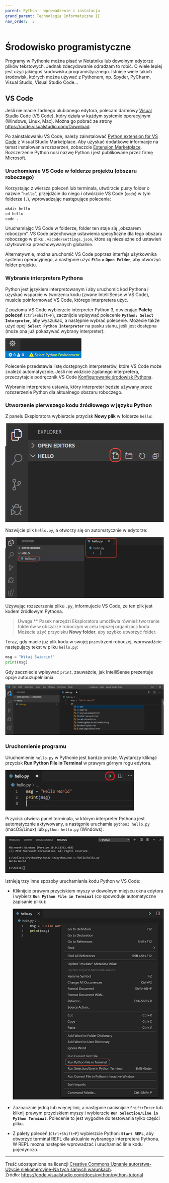 ```yaml
---
parent: Python — wprowadzenie i instalacja
grand_parent: Technologie Informatyczne II
nav_order:  3
---
```


# Środowisko programistyczne

Programy w Pythonie można pisać w Notatniku lub dowolnym edytorze plików tekstowych. Jednak zdecydowanie odradzam to robić. O wiele lepiej jest użyć jakiegoś środowiska programistycznego. Istnieje wiele takich środowisk, których można używać z Pythonem, np. Spyder, PyCharm, Visual Studio, Visual Studio Code...

## VS Code

Jeśli nie macie żadnego ulubionego edytora, polecam darmowy [Visual Studio Code](https://code.visualstudio.com/) (VS Code), który działa w każdym systemie operacyjnym (Windows, Linux, Mac). Można go pobrać ze strony <https://code.visualstudio.com/Download>.

Po zainstalowaniu VS Code, należy zainstalować [Python extension for VS Code](https://marketplace.visualstudio.com/items?itemName=ms-python.python) z Visual Studio Marketplace. Aby uzyskać dodatkowe informacje na temat instalowania rozszerzeń, zobaczcie [Extension Marketplace](https://code.visualstudio.com/docs/editor/extension-marketplace). Rozszerzenie Python nosi nazwę Python i jest publikowane przez firmę Microsoft.

### Uruchomienie VS Code w folderze projektu (obszaru roboczego)

Korzystając z wiersza poleceń lub terminala, utwórzcie pusty folder o nazwie "`hello`", przejdźcie do niego i otwórzcie VS Code (`code`) w tym folderze (`.`), wprowadzając następujące polecenia:

```
mkdir hello
cd hello
code .
```

Uruchamiając VS Code w folderze, folder ten staje się „obszarem roboczym”. VS Code przechowuje ustawienia specyficzne dla tego obszaru roboczego w pliku `.vscode/settings.json`, które są niezależne od ustawień użytkownika przechowywanych globalnie.

Alternatywnie, można uruchomić VS Code poprzez interfejs użytkownika systemu operacyjnego, a następnie użyć **`File` > `Open Folder`**, aby otworzyć folder projektu.

### Wybranie interpretera Pythona

Python jest językiem interpretowanym i aby uruchomić kod Pythona i uzyskać wsparcie w tworzeniu kodu (zwane IntelliSense w VS Code), musicie poinformować VS Code, którego interpretera użyć.

Z poziomu VS Code wybierzcie interpreter Python 3, otwierając **Paletę poleceń** (`Ctrl+Shift+P`), zacznijcie wpisywać polecenie **`Python: Select Interpreter`**, aby wyszukać, a następnie wybrać polecenie. Możecie także użyć opcji **`Select Python Interpreter`** na pasku stanu, jeśli jest dostępna (może ona już pokazywać wybrany interpreter):

![Brak wybranego interpretera](no-interpreter-selected-statusbar.png)

Polecenie przedstawia listę dostępnych interpreterów, które VS Code może znaleźć automatycznie. Jeśli nie widzicie żądanego interpretera, przeczytajcie podręcznik VS Code [Konfigurowanie środowisk Pythona](https://code.visualstudio.com/docs/python/environments).

Wybranie interpretera ustawia, który interpreter będzie używany przez rozszerzenie Python dla aktualnego obszaru roboczego.

### Utworzenie pierwszego kodu źródłowego w języku Python

Z panelu Eksploratora wybierzcie przycisk **Nowy plik** w folderze `hello`:

![Eksplorator plików Nowy plik](toolbar-new-file.png)

Nazwijcie plik `hello.py`, a otworzy się on automatycznie w edytorze:

![Eksplorator plików hello.py](hello-py-file-created.png)

Używając rozszerzenia pliku `.py`, informujecie VS Code, że ten plik jest kodem źródłowym Pythona.

> Uwaga:** Pasek narzędzi Eksploratora umożliwia również tworzenie folderów w obszarze roboczym w celu lepszej organizacji kodu.
> Możecie użyć przycisku **Nowy folder**, aby szybko utworzyć folder.

Teraz, gdy macie już plik kodu w swojej przestrzeni roboczej, wprowadźcie następujący tekst w pliku `hello.py`:

```python
msg = "Witaj Świecie!"
print(msg)
```

Gdy zaczniecie wpisywać `print`, zauważcie, jak IntelliSense prezentuje opcje autouzupełniania.

![IntelliSense pojawiające się dla kodu Pythona](intellisense01.png)

### Uruchomienie programu

Uruchomienie `hello.py` w Pythonie jest bardzo proste. Wystarczy kliknąć przycisk **Run Python File in Terminal** w prawym górnym rogu edytora.

![Używanie przycisku uruchom plik Pythona w terminalu](run-python-file-in-terminal-button.png)

Przycisk otwiera panel terminala, w którym interpreter Pythona jest automatycznie aktywowany, a następnie uruchamia `python3 hello.py` (macOS/Linux) lub `python hello.py` (Windows):

![Wyjście programu w terminalu Pythona](output-in-terminal.png)

Istnieją trzy inne sposoby uruchamiania kodu Python w VS Code:

* Kliknijcie prawym przyciskiem myszy w dowolnym miejscu okna edytora i wybierz **`Run Python File in Terminal`** (co spowoduje automatyczne zapisanie pliku):

  ![Uruchom plik Pythona w Terminalu polecenie w edytorze Pythona](run-python-file-in-terminal.png)

* Zaznaczcie jedną lub więcej linii, a następnie naciśnijcie `Shift+Enter` lub kliknij prawym przyciskiem myszy i wybierzcie **`Run Selection/Line in Python Terminal`**. Polecenie to jest wygodne do testowania tylko części pliku.

* Z palety poleceń (`Ctrl+Shift+P`) wybierzcie Python: **`Start REPL`**, aby otworzyć terminal REPL dla aktualnie wybranego interpretera Pythona. W REPL można następnie wprowadzać i uruchamiać linie kodu pojedynczo.


---

Treść udostępniona na licencji [Creative Commons Uznanie autorstwa-Użycie niekomercyjne-Na tych samych warunkach](https://creativecommons.org/licenses/by-nc-sa/4.0/deed.pl).  
Źródło: <https://code.visualstudio.com/docs/python/python-tutorial>
